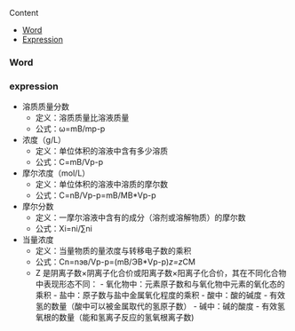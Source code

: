 Content

- [Word](#word)
- [Expression](#expression)

### Word

### expression
- 溶质质量分数
  - 定义：溶质质量比溶液质量
  - 公式：ω=mB/mp-p 
- 浓度（g/L）
  - 定义：单位体积的溶液中含有多少溶质
  - 公式：C=mB/Vp-p  
- 摩尔浓度（mol/L）
  - 定义：单位体积的溶液中溶质的摩尔数
  - 公式：C=nB/Vp-p=mB/MB*Vp-p
- 摩尔分数
  - 定义：一摩尔溶液中含有的成分（溶剂或溶解物质）的摩尔数
  - 公式：Xi=ni/∑ni
- 当量浓度
  - 定义：当量物质的量浓度与转移电子数的乘积
  - 公式：Cn=nэв/Vp-p=(mB/ЭВ*Vp-p)*z=z*CM
  - Z 是阴离子数×阴离子化合价或阳离子数×阳离子化合价，其在不同化合物中表现形态不同：
        - 氧化物中：元素原子数和与氧化物中元素的氧化态的乘积
        - 盐中：原子数与盐中金属氧化程度的乘积
        - 酸中：酸的碱度
          - 有效氢的数量（酸中可以被金属取代的氢原子数）
        - 碱中：碱的酸度
          - 有效氢氧根的数量（能和氢离子反应的氢氧根离子数)